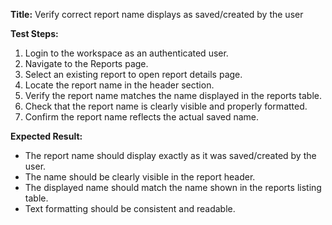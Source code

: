 **Title:** Verify correct report name displays as saved/created by the user

**Test Steps:**
1. Login to the workspace as an authenticated user.
2. Navigate to the Reports page.
3. Select an existing report to open report details page.
4. Locate the report name in the header section.
5. Verify the report name matches the name displayed in the reports table.
6. Check that the report name is clearly visible and properly formatted.
7. Confirm the report name reflects the actual saved name.

**Expected Result:**
* The report name should display exactly as it was saved/created by the user.
* The name should be clearly visible in the report header.
* The displayed name should match the name shown in the reports listing table.
* Text formatting should be consistent and readable.
